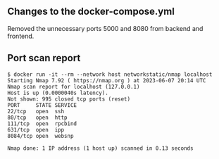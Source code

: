 ## Changes to the docker-compose.yml
Removed the unnecessary ports 5000 and 8080 from backend and frontend. 

## Port scan report
```console
$ docker run -it --rm --network host networkstatic/nmap localhost
Starting Nmap 7.92 ( https://nmap.org ) at 2023-06-07 20:14 UTC
Nmap scan report for localhost (127.0.0.1)
Host is up (0.0000040s latency).
Not shown: 995 closed tcp ports (reset)
PORT     STATE SERVICE
22/tcp   open  ssh
80/tcp   open  http
111/tcp  open  rpcbind
631/tcp  open  ipp
8084/tcp open  websnp

Nmap done: 1 IP address (1 host up) scanned in 0.13 seconds
```
